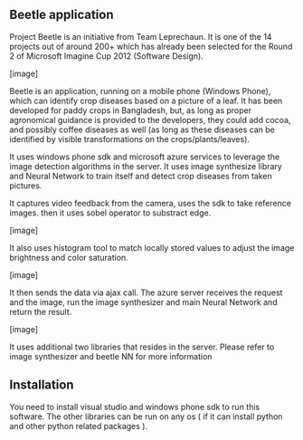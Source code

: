 Beetle application
----------------------

Project Beetle is an initiative from Team Leprechaun. It is one of the 14 projects out of around 200+ which has already been selected for the Round 2 of Microsoft Imagine Cup 2012 (Software Design).

[image]

Beetle is an application, running on a mobile phone (Windows Phone), which can identify crop diseases based on a picture of a leaf.
It has been developed for paddy crops in Bangladesh, but, as long as proper agronomical guidance is provided to the developers, they could add cocoa, and possibly coffee diseases as well (as long as these diseases can be identified by visible transformations on the crops/plants/leaves).

It uses windows phone sdk and microsoft azure services to leverage the image detection algorithms in the server. It uses image synthesize library and Neural Network to train itself and detect crop diseases from taken pictures.

It captures video feedback from the camera, uses the sdk to take reference images. then it uses sobel operator to substract edge.

[image]

It also uses histogram tool to match locally stored values to adjust the image brightness and color saturation.

[image]

It then sends the data via ajax call. The azure server receives the request and the image, run the image synthesizer and main Neural Network and return the result.

[image]

It uses additional two libraries that resides in the server. Please refer to image synthesizer and beetle NN for more information



Installation
------------
You need to install visual studio and windows phone sdk to run this software. The other libraries can be run on any os ( if it can install python and other python related packages ).